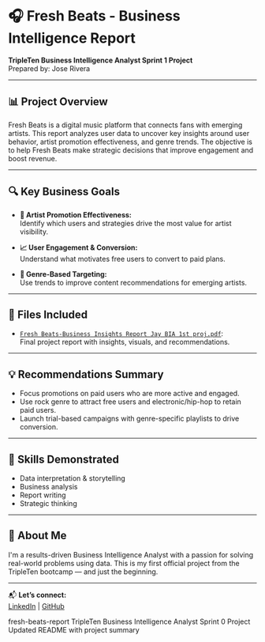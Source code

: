 # 🎧 Fresh Beats - Business Intelligence Report

**TripleTen Business Intelligence Analyst Sprint 1 Project**  
Prepared by: Jose Rivera

---

## 📊 Project Overview

Fresh Beats is a digital music platform that connects fans with emerging artists. This report analyzes user data to uncover key insights around user behavior, artist promotion effectiveness, and genre trends. The objective is to help Fresh Beats make strategic decisions that improve engagement and boost revenue.

---

## 🔍 Key Business Goals

- **🎤 Artist Promotion Effectiveness:**  
  Identify which users and strategies drive the most value for artist visibility.

- **📈 User Engagement & Conversion:**  
  Understand what motivates free users to convert to paid plans.

- **🎼 Genre-Based Targeting:**  
  Use trends to improve content recommendations for emerging artists.

---

## 📎 Files Included

- [`Fresh Beats-Business Insights Report Jay BIA 1st proj.pdf`](./Fresh%20Beats-Business%20Insights%20Report%20Jay%20BIA%201st%20proj.pdf):  
  Final project report with insights, visuals, and recommendations.

---

## 💡 Recommendations Summary

- Focus promotions on paid users who are more active and engaged.
- Use rock genre to attract free users and electronic/hip-hop to retain paid users.
- Launch trial-based campaigns with genre-specific playlists to drive conversion.

---

## 🧠 Skills Demonstrated

- Data interpretation & storytelling  
- Business analysis  
- Report writing  
- Strategic thinking

---

## 🚀 About Me

I'm a results-driven Business Intelligence Analyst with a passion for solving real-world problems using data. This is my first official project from the TripleTen bootcamp — and just the beginning.

---

📬 **Let’s connect:**  
[LinkedIn](https://www.linkedin.com/in/joser1v3ra) | [GitHub](https://github.com/the-rivera-method)

fresh-beats-report
TripleTen Business Intelligence Analyst Sprint 0 Project
Updated README with project summary
